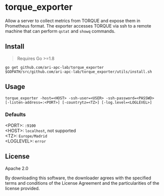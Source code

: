 # torque_exporter
Allow a server to collect metrics from TORQUE and expose them in Prometheus format. The exporter accesses TORQUE via ssh to a remote machine that can perform `qstat` and `showq` commands.

## Install

> Requires Go >=1.8

```
go get github.com/ari-apc-lab/torque_exporter
$GOPATH/src/github.com/ari-apc-lab/torque_exporter/utils/install.sh
```

## Usage

```
torque_exporter -host=<HOST> -ssh-user=<USER> -ssh-password=<PASSWD> [-listen-address=:<PORT>] [-countrytz=<TZ>] [-log.level=<LOGLEVEL>]
```

### Defaults

\<PORT\>: `:9100`  
\<HOST\>: `localhost`, not supported  
\<TZ\>: `Europe/Madrid`  
\<LOGLEVEL\>: `error`  

## License

Apache 2.0

By downloading this software, the downloader agrees with the specified terms and conditions of the License Agreement and the particularities of the license provided.

